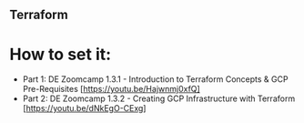 ## Terraform


# How to set it:
* Part 1: DE Zoomcamp 1.3.1 - Introduction to Terraform Concepts & GCP Pre-Requisites [https://youtu.be/Hajwnmj0xfQ]
* Part 2: DE Zoomcamp 1.3.2 - Creating GCP Infrastructure with Terraform [https://youtu.be/dNkEgO-CExg]







